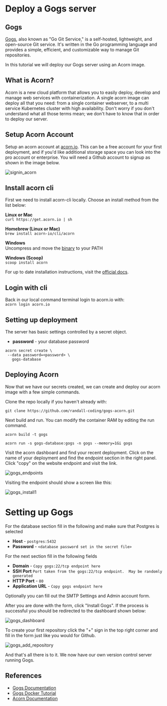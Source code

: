 # Deploy a Gogs server

## Gogs

[Gogs](https://www.gogs.io), also known as "Go Git Service," is a self-hosted, lightweight, and open-source Git service.
It's written in the Go programming language and provides a simple, efficient, and customizable way to manage Git repositories.

In this tutorial we will deploy our Gogs server using an Acorn image.

## What is Acorn? 

Acorn is a new cloud platform that allows you to easily deploy, develop and manage web services with containerization.  A single acorn image can deploy all that you need: from a single container webserver, to a multi service Kubernetes cluster with high availability.  Don't worry if you don't understand what all those terms mean; we don't have to know that in order to deploy our server.

## Setup Acorn Account
Setup an acorn account at [acorn.io](https://acorn.io).  This can be a free account for your first deployment, and if you'd like additional storage space you can look into the pro account or enterprise.  You will need a Github account to signup as shown in the image below.

![signin_acorn](https://github.com/randall-coding/opensupports-docker/assets/39175191/d46815fb-d2d5-42cd-b93d-41ca541a63bd)

## Install acorn cli 
First we need to install acorn-cli locally.  Choose an install method from the list below:

**Linux or Mac** <br>
`curl https://get.acorn.io | sh`

**Homebrew (Linux or Mac)** <br>
`brew install acorn-io/cli/acorn`

**Windows** <br> 
Uncompress and move the [binary](https://cdn.acrn.io/cli/default_windows_amd64_v1/acorn.exe) to your PATH

**Windows (Scoop)** <br>
`scoop install acorn`

For up to date installation instructions, visit the [official docs](https://runtime-docs.acorn.io/installation/installing).

## Login with cli
Back in our local command terminal login to acorn.io with: <br>
`acorn login acorn.io` 

## Setting up deployment
The server has basic settings controlled by a secret object.
 * **password** - your database password

```
acorn secret create \
 --data password=<password> \
   gogs-database
```

## Deploying Acorn
Now that we have our secrets created, we can create and deploy our acorn image with a few simple commands.

Clone the repo locally if you haven't already with:

`git clone https://github.com/randall-coding/gogs-acorn.git`

Next build and run. You can modify the container RAM by editing the run command.

`acorn build -t gogs`

`acorn run -s gogs-database:gogs -n gogs --memory=1Gi gogs`

Visit the acorn dashboard and find your recent deployment.  Click on the name of your deployment and find the endpoint section in the right panel.  Click "copy" on the website endpoint and visit the link.

![gogs_endpoints](https://github.com/randall-coding/gogs-acorn/assets/39175191/fcb6fe37-1746-44c1-86b0-31ea6f2ab722)

Visiting the endpoint should show a screen like this:

![gogs_install1](https://github.com/randall-coding/gogs-acorn/assets/39175191/f06e00a3-894e-4598-9d97-b84dabc41966)

# Setting up Gogs
For the database section fill in the following and make sure that Postgres is selected

* **Host** - `postgres:5432`
* **Password** - `<database password set in the secret file>`

For the next section fill in the following fields
* **Domain** - `Copy gogs:22/tcp endpoint here`
* **SSH Port** `Port taken from the gogs:22/tcp endpoint.  May be randomly generated`
* **HTTP Port** - `80`
* **Application URL** - `Copy gogs endpoint here`

Optionally you can fill out the SMTP Settings and Admin account form.

After you are done with the form, click "Install Gogs".  If the process is successful you should be redirected to the dashboard shown below:

![gogs_dashboard](https://github.com/randall-coding/gogs-acorn/assets/39175191/e3c46020-4ca8-4c80-b559-5c797fdfad94)

To create your first repository click the "+" sign in the top right corner and fill in the form just like you would for Github.

![gogs_add_repository](https://github.com/randall-coding/gogs-acorn/assets/39175191/0205a686-ca10-4fac-a44a-992cde3ec7d6)

And that's all there is to it.  We now have our own version control server running Gogs.

## References
* [Gogs Documentation](https://gogs.io/docs/intro)
* [Gogs Docker Tutorial](https://blog.hypriot.com/post/run-your-own-github-like-service-with-docker/)
* [Acorn Documentation](docs.acorn.io/)
